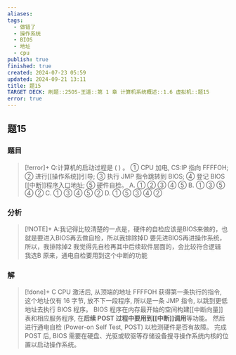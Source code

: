```yaml
---
aliases: 
tags:
  - 做错了
  - 操作系统
  - BIOS
  - 地址
  - cpu
publish: true
finished: true
created: 2024-07-23 05:59
updated: 2024-09-21 13:11
title: 题15
TARGET DECK: 刷题::25OS-王道::第 1 章 计算机系统概述::1.6 虚拟机::题15
error: true
---
```

## 题15
### 题目
> [!error]+
> Q:计算机的启动过程是 ( ) 。
> ① CPU 加电, CS:IP 指向 FFFFOH; 
> ② 进行[[操作系统]]引导;
> ③ 执行 JMP 指令跳转到 BIOS;
> ④ 登记 BIOS [[中断]]程序入口地址;
> ⑤ 硬件自检。
> A. ① ② ③ ④ ⑤ 
> B. ① ③ ⑤ ④ ②
> C. ① ③ ④ ⑤ ② 
> D. ① ⑤ ③ ④ ②
### 分析
> [!NOTE]+
> A:我记得比较清楚的一点是，硬件的自检应该是BIOS来做的，也就是要进入BIOS再去做自检，所以我排除掉D
> 要先进BIOS再进操作系统，所以，我排除掉2
> 我觉得先自检再其中后续软件层面的，会比较符合逻辑
> 我选B
> 原来，通电自检要用到这个中断的功能
### 解
> [!done]+
> C
> CPU 激活后, 从顶端的地址 FFFFOH 获得第一条执行的指令, 这个地址仅有 16 字节, 放不下一段程序, 所以是一条 JMP 指令, 以跳到更低地址去执行 BIOS 程序。
> BIOS 程序在内存最开始的空间构建[[中断向量]]表和相应服务程序, 在**后续 POST 过程中要用到[[中断]]调用**等功能。
> 然后进行通电自检 (Power-on Self Test, POST) 以检测硬件是否有故障。
> 完成 POST 后, BIOS 需要在硬盘、光驱或软驱等存储设备搜寻操作系统内核的位置以启动操作系统。
